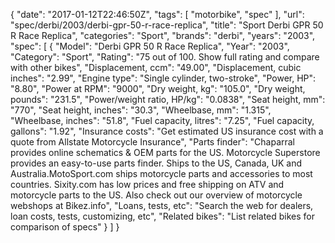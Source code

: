 {
    "date": "2017-01-12T22:46:50Z",
    "tags": [
        "motorbike",
        "spec"
    ],
    "url": "spec\/derbi\/2003\/derbi-gpr-50-r-race-replica",
    "title": "Sport Derbi GPR 50 R Race Replica",
    "categories": "Sport",
    "brands": "derbi",
    "years": "2003",
    "spec": [
        {
            "Model": "Derbi GPR 50 R Race Replica",
            "Year": "2003",
            "Category": "Sport",
            "Rating": "75 out of 100. Show full rating and compare with other bikes",
            "Displacement, ccm": "49.00",
            "Displacement, cubic inches": "2.99",
            "Engine type": "Single cylinder, two-stroke",
            "Power, HP": "8.80",
            "Power at RPM": "9000",
            "Dry weight, kg": "105.0",
            "Dry weight, pounds": "231.5",
            "Power\/weight ratio, HP\/kg": "0.0838",
            "Seat height, mm": "770",
            "Seat height, inches": "30.3",
            "Wheelbase, mm": "1.315",
            "Wheelbase, inches": "51.8",
            "Fuel capacity, litres": "7.25",
            "Fuel capacity, gallons": "1.92",
            "Insurance costs": "Get estimated US insurance cost with a quote from Allstate Motorcycle Insurance",
            "Parts finder": "Chaparral provides online schematics & OEM parts for the US.   Motorcycle Superstore provides an easy-to-use parts finder. Ships to the US, Canada, UK and Australia.MotoSport.com ships motorcycle parts and accessories to most countries.    Sixity.com has low prices and free shipping on ATV and motorcycle parts to the US. Also check out our overview of motorcycle webshops at Bikez.info",
            "Loans, tests, etc": "Search the web for dealers, loan costs, tests, customizing, etc",
            "Related bikes": "List related bikes for comparison of specs"
        }
    ]
}